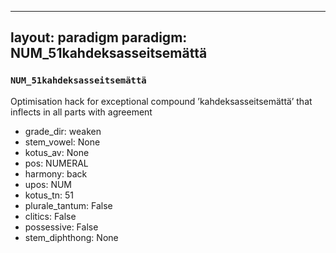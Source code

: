 
---
layout: paradigm
paradigm: NUM_51kahdeksasseitsemättä
---
### ` NUM_51kahdeksasseitsemättä `

Optimisation hack for exceptional compound ’kahdeksasseitsemättä’ that inflects in all parts with agreement
* grade_dir: weaken
* stem_vowel: None
* kotus_av: None
* pos: NUMERAL
* harmony: back
* upos: NUM
* kotus_tn: 51
* plurale_tantum: False
* clitics: False
* possessive: False
* stem_diphthong: None
